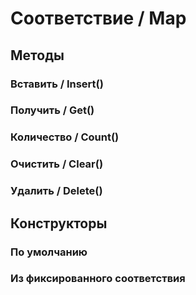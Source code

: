 
# Соответствие / Map
      

      
## Методы
    
### Вставить / Insert()
    
### Получить / Get()
    
### Количество / Count()
    
### Очистить / Clear()
    
### Удалить / Delete()
    
## Конструкторы

  
### По умолчанию
### Из фиксированного соответствия
    